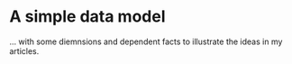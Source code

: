 # A simple data model 
... with some diemnsions and dependent facts to illustrate the ideas in my articles. 